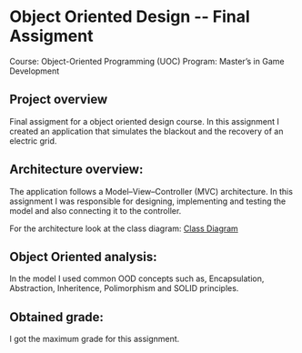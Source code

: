 # Object Oriented Design -- Final Assigment

Course: Object-Oriented Programming (UOC)
Program: Master’s in Game Development

## Project overview

Final assigment for a object oriented design course.
In this assignment I created an application that simulates the blackout and the recovery of an electric grid.

## Architecture overview:
The application follows a Model–View–Controller (MVC) architecture.
In this assignment I was responsible for designing, implementing and testing the model and also connecting it to the controller.

For the architecture look at the class diagram: 
[Class Diagram](./UOCtron/docs/class_diagram.svg)

## Object Oriented analysis:
In the model I used common OOD concepts such as, Encapsulation, Abstraction, Inheritence, Polimorphism and SOLID principles.

## Obtained grade:
I got the maximum grade for this assignment.
